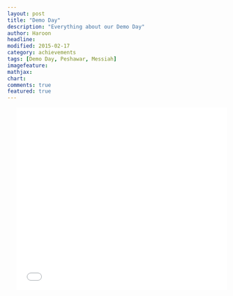 ```yaml
---
layout: post
title: "Demo Day"
description: "Everything about our Demo Day"
author: Haroon
headline:
modified: 2015-02-17
category: achievements
tags: [Demo Day, Peshawar, Messiah]
imagefeature:
mathjax:
chart:
comments: true
featured: true
---
```



<div class="row">
    <div class="twelve columns text-center"><br />
    <iframe src="//slides.com/muhammadharoonbaig/deck/embed?style=light" width="576" height="420" scrolling="no" frameborder="0" webkitallowfullscreen mozallowfullscreen allowfullscreen></iframe>
</div>
</div>
